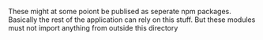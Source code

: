 These might at some poiont be publised as seperate npm packages. Basically the rest of the application can rely on this stuff. But these modules must not import anything from outside this directory
